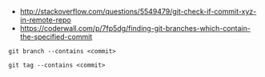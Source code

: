 - http://stackoverflow.com/questions/5549479/git-check-if-commit-xyz-in-remote-repo
- https://coderwall.com/p/7fp5dg/finding-git-branches-which-contain-the-specified-commit

`git branch --contains <commit>`

`git tag --contains <commit>`
